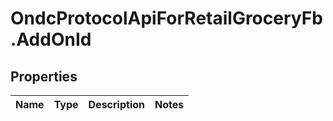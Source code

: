 # OndcProtocolApiForRetailGroceryFb.AddOnId

## Properties
Name | Type | Description | Notes
------------ | ------------- | ------------- | -------------
